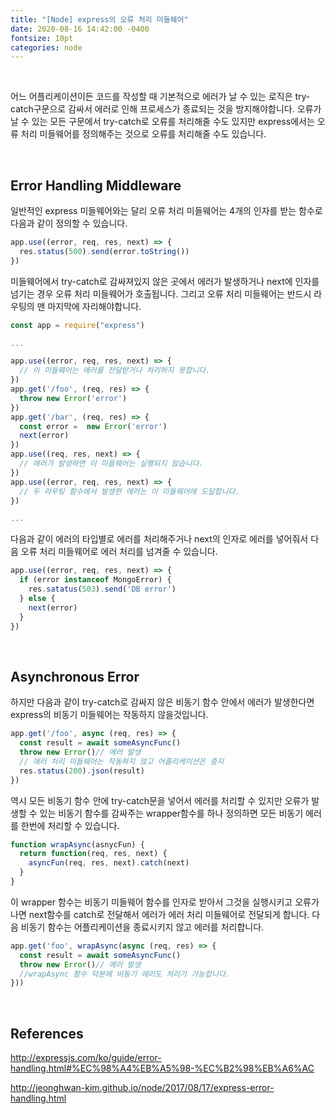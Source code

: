 ```yaml
---
title: "[Node] express의 오류 처리 미들웨어"
date: 2020-08-16 14:42:00 -0400
fontsize: 10pt
categories: node
---
```

<br>

어느 어플리케이션이든 코드를 작성할 때 기본적으로 에러가 날 수 있는 로직은 try-catch구문으로 감싸서 에러로 인해 프로세스가 종료되는 것을 방지해야합니다. 오류가 날 수 있는 모든 구문에서 try-catch로 오류를 처리해줄 수도 있지만 express에서는 오류 처리 미들웨어를 정의해주는 것으로 오류를 처리해줄 수도 있습니다.

<br>

## Error Handling Middleware  

일반적인 express 미들웨어와는 달리 오류 처리 미들웨어는 4개의 인자를 받는 함수로 다음과 같이 정의할 수 있습니다. 

```javascript
app.use((error, req, res, next) => {
  res.status(500).send(error.toString())
})
```

미들웨어에서 try-catch로 감싸져있지 않은 곳에서 에러가 발생하거나 next에 인자를 넘기는 경우 오류 처리 미들웨어가 호출됩니다. 그리고 오류 처리 미들웨어는 반드시 라우팅의 맨 마지막에 자리해야합니다.

```javascript
const app = require("express")

...

app.use((error, req, res, next) => {
  // 이 미들웨어는 에러를 전달받거나 처리하지 못합니다.
})
app.get('/foo', (req, res) => {
  throw new Error('error')
})
app.get('/bar', (req, res) => {
  const error =  new Error('error')
  next(error)
})
app.use((req, res, next) => {
  // 에러가 발생하면 이 미들웨어는 실행되지 않습니다.
})
app.use((error, req, res, next) => {
  // 두 라우팅 함수에서 발생한 에러는 이 미들웨어에 도달합니다.
})

...
```

다음과 같이 에러의 타입별로 에러를 처리해주거나 next의 인자로 에러를 넣어줘서 다음 오류 처리 미들웨어로 에러 처리를 넘겨줄 수 있습니다.

```javascript
app.use((error, req, res, next) => {
  if (error instanceof MongoError) {
    res.satatus(503).send('DB error')
  } else {
    next(error)
  }
})
```

<br>

## Asynchronous Error

하지만 다음과 같이 try-catch로 감싸지 않은 비동기 함수 안에서 에러가 발생한다면 express의 비동기 미들웨어는 작동하지 않을것입니다.

```javascript
app.get('/foo', async (req, res) => {
  const result = await someAsyncFunc()
  throw new Error()// 에러 발생
  // 에러 처리 미들웨어는 작동하지 않고 어플리케이션은 중지
  res.status(200).json(result)
})
```

역시 모든 비동기 함수 안에 try-catch문을 넣어서 에러를 처리할 수 있지만 오류가 발생할 수 있는 비동기 함수를 감싸주는 wrapper함수를 하나 정의하면 모든 비동기 에러를 한번에 처리할 수 있습니다.

```javascript
function wrapAsync(asnycFun) {
  return function(req, res, next) {
    asyncFun(req, res, next).catch(next)
  }
}
```

이 wrapper 함수는 비동기 미들웨어 함수를 인자로 받아서 그것을 실행시키고 오류가 나면 next함수를 catch로 전달해서 에러가 에러 처리 미들웨어로 전달되게 합니다. 다음 비동기 함수는 어플리케이션을 종료시키지 않고 에러를 처리합니다.

```javascript
app.get('foo', wrapAsync(async (req, res) => {
  const result = await someAsyncFunc()
  throw new Error()// 에러 발생
  //wrapAsync 함수 덕분에 비동기 에러도 처리가 가능합니다.
}))
```

<br>

## References  

<http://expressjs.com/ko/guide/error-handling.html#%EC%98%A4%EB%A5%98-%EC%B2%98%EB%A6%AC>  

<http://jeonghwan-kim.github.io/node/2017/08/17/express-error-handling.html>  